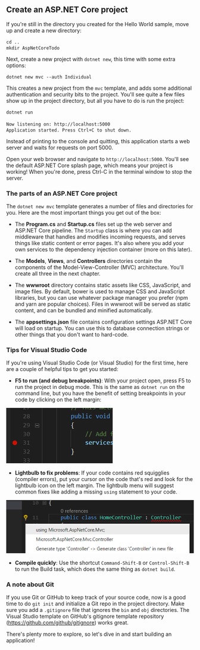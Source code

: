 ## Create an ASP.NET Core project
If you're still in the directory you created for the Hello World sample, move up and create a new directory:

```
cd ..
mkdir AspNetCoreTodo
```

Next, create a new project with `dotnet new`, this time with some extra options:

```
dotnet new mvc --auth Individual
```

This creates a new project from the `mvc` template, and adds some additional authentication and security bits to the project. You'll see quite a few files show up in the project directory, but all you have to do is run the project:

```
dotnet run

Now listening on: http://localhost:5000
Application started. Press Ctrl+C to shut down.
```

Instead of printing to the console and quitting, this application starts a web server and waits for requests on port 5000.

Open your web browser and navigate to `http://localhost:5000`. You'll see the default ASP.NET Core splash page, which means your project is working! When you're done, press Ctrl-C in the terminal window to stop the server.

### The parts of an ASP.NET Core project
The `dotnet new mvc` template generates a number of files and directories for you. Here are the most important things you get out of the box:

* The **Program.cs** and **Startup.cs** files set up the web server and ASP.NET Core pipeline. The `Startup` class is where you can add middleware that handles and modifies incoming requests, and serves things like static content or error pages. It's also where you add your own services to the dependency injection container (more on this later).

* The **Models**, **Views**, and **Controllers** directories contain the components of the Model-View-Controller (MVC) architecture. You'll create all three in the next chapter.

* The **wwwroot** directory contains static assets like CSS, JavaScript, and image files. By default, bower is used to manage CSS and JavaScript libraries, but you can use whatever package manager you prefer (npm and yarn are popular choices). Files in wwwroot will be served as static content, and can be bundled and minified automatically.

* The **appsettings.json** file contains configuration settings ASP.NET Core will load on startup. You can use this to database connection strings or other things that you don't want to hard-code.

### Tips for Visual Studio Code

If you're using Visual Studio Code (or Visual Studio) for the first time, here are a couple of helpful tips to get you started:

* **F5 to run (and debug breakpoints)**: With your project open, press F5 to run the project in debug mode. This is the same as `dotnet run` on the command line, but you have the benefit of setting breakpoints in your code by clicking on the left margin:

![Breakpoint in Visual Studio Code](breakpoint.png)

* **Lightbulb to fix problems**: If your code contains red squigglies (compiler errors), put your cursor on the code that's red and look for the lightbulb icon on the left margin. The lightbulb menu will suggest common fixes like adding a missing `using` statement to your code.

![Lightbulb suggestions](lightbulb.png)

* **Compile quickly**: Use the shortcut `Command-Shift-B` or `Control-Shift-B` to run the Build task, which does the same thing as `dotnet build`.

### A note about Git

If you use Git or GitHub to keep track of your source code, now is a good time to do `git init` and initialize a Git repo in the project directory. Make sure you add a `.gitignore` file that ignores the `bin` and `obj` directories. The Visual Studio template on GitHub's gitignore template repository (https://github.com/github/gitignore) works great.

There's plenty more to explore, so let's dive in and start building an application!
